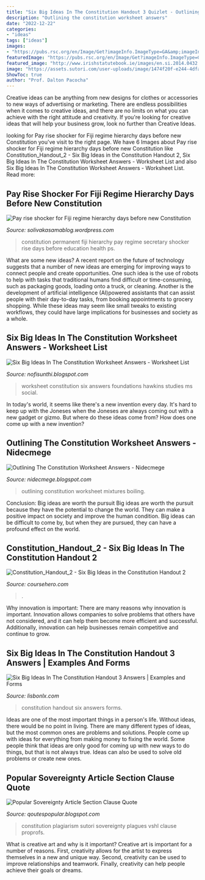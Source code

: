 ```yaml
---
title: "Six Big Ideas In The Constitution Handout 3 Quizlet - Outlining The Constitution Worksheet Answers"
description: "Outlining the constitution worksheet answers"
date: "2022-12-22"
categories:
- "ideas"
tags: ["ideas"]
images:
- "https://pubs.rsc.org/en/Image/Get?imageInfo.ImageType=GA&amp;imageInfo.ImageIdentifier.ManuscriptID=CT9038300077&amp;imageInfo.ImageIdentifier.Year=1903"
featuredImage: "https://pubs.rsc.org/en/Image/Get?imageInfo.ImageType=GA&amp;imageInfo.ImageIdentifier.ManuscriptID=CT9038300077&amp;imageInfo.ImageIdentifier.Year=1903"
featured_image: "http://www.irishstatutebook.ie/images/en.si.2014.0432.sc6_formc_03.jpg"
image: "https://assets.sutori.com/user-uploads/image/1474f20f-e244-4dfa-9c39-a900ccf4d2c4/3df4e2f42e25c066ae4bcf1e56621d01.jpeg"
ShowToc: true
author: "Prof. Dalton Pacocha"
---
```



Creative ideas can be anything from new designs for clothes or accessories to new ways of advertising or marketing. There are endless possibilities when it comes to creative ideas, and there are no limits on what you can achieve with the right attitude and creativity. If you're looking for creative ideas that will help your business grow, look no further than Creative Ideas.

	

		
looking for Pay rise shocker for Fiji regime hierarchy days before new Constitution you've visit to the right page. We have 6 Images about Pay rise shocker for Fiji regime hierarchy days before new Constitution like Constitution_Handout_2 - Six Big Ideas in the Constitution Handout 2, Six Big Ideas In The Constitution Worksheet Answers - Worksheet List and also Six Big Ideas In The Constitution Worksheet Answers - Worksheet List. Read more:
		
    
## Pay Rise Shocker For Fiji Regime Hierarchy Days Before New Constitution

<img loading=lazy src="http://4.bp.blogspot.com/-DXErTDLi5Qg/Ui-3sQhZF0I/AAAAAAAAMGs/H10ZZK9T53c/s1600/PAY+HIKES+2+C4.5.jpg" onerror="this.onerror=null;this.src='https://tse4.mm.bing.net/th?id=OIP.zkMNji8THP88Rh9tpbMX4AHaKf&amp;pid=15.1';" alt="Pay rise shocker for Fiji regime hierarchy days before new Constitution">

_Source: solivakasamablog.wordpress.com_

>constitution permanent fiji hierarchy pay regime secretary shocker rise days before education health ps. 

	

What are some new ideas?
A recent report on the future of technology suggests that a number of new ideas are emerging for improving ways to connect people and create opportunities. One such idea is the use of robots to help with tasks that traditional humans find difficult or time-consuming, such as packaging goods, loading onto a truck, or cleaning. Another is the development of artificial intelligence (AI)powered assistants that can assist people with their day-to-day tasks, from booking appointments to grocery shopping. While these ideas may seem like small tweaks to existing workflows, they could have large implications for businesses and society as a whole.

    
## Six Big Ideas In The Constitution Worksheet Answers - Worksheet List

<img loading=lazy src="http://hawkinspvhs.weebly.com/uploads/1/7/4/4/17442523/federalist_14.jpg" onerror="this.onerror=null;this.src='https://tse4.mm.bing.net/th?id=OIP.0z-l7tIsVBylfAaPijv_3gHaK8&amp;pid=15.1';" alt="Six Big Ideas In The Constitution Worksheet Answers - Worksheet List">

_Source: nofisunthi.blogspot.com_

>worksheet constitution six answers foundations hawkins studies ms social. 

	

In today's world, it seems like there's a new invention every day.  It's hard to keep up with the Joneses when the Joneses are always coming out with a new gadget or gizmo.  But where do these ideas come from?  How does one come up with a new invention?

    
## Outlining The Constitution Worksheet Answers - Nidecmege

<img loading=lazy src="https://pubs.rsc.org/en/Image/Get?imageInfo.ImageType=GA&amp;imageInfo.ImageIdentifier.ManuscriptID=CT9038300077&amp;imageInfo.ImageIdentifier.Year=1903" onerror="this.onerror=null;this.src='https://tse2.mm.bing.net/th?id=OIP.ZWkmwHMUMxAQ9prr9o3J-gHaMO&amp;pid=15.1';" alt="Outlining The Constitution Worksheet Answers - Nidecmege">

_Source: nidecmege.blogspot.com_

>outlining constitution worksheet mixtures boiling. 

	

Conclusion: Big ideas are worth the pursuit
Big ideas are worth the pursuit because they have the potential to change the world. They can make a positive impact on society and improve the human condition. Big ideas can be difficult to come by, but when they are pursued, they can have a profound effect on the world.

    
## Constitution_Handout_2 - Six Big Ideas In The Constitution Handout 2

<img loading=lazy src="https://www.coursehero.com/thumb/16/f3/16f336206fead1cdddcbbd3b8c23cf824334c712_180.jpg" onerror="this.onerror=null;this.src='https://tse3.mm.bing.net/th?id=OIP.8Ne9bUqVe0rxxKG33ZCAeQAAAA&amp;pid=15.1';" alt="Constitution_Handout_2 - Six Big Ideas in the Constitution Handout 2">

_Source: coursehero.com_

>. 

	

Why innovation is important:
There are many reasons why innovation is important. Innovation allows companies to solve problems that others have not considered, and it can help them become more efficient and successful. Additionally, innovation can help businesses remain competitive and continue to grow.

    
## Six Big Ideas In The Constitution Handout 3 Answers | Examples And Forms

<img loading=lazy src="http://www.irishstatutebook.ie/images/en.si.2014.0432.sc6_formc_03.jpg" onerror="this.onerror=null;this.src='https://tse2.mm.bing.net/th?id=OIP.hgDCIIYT4ZbtsRZE1MQZrAHaLH&amp;pid=15.1';" alt="Six Big Ideas In The Constitution Handout 3 Answers | Examples and Forms">

_Source: lisbonlx.com_

>constitution handout six answers forms. 

	

Ideas are one of the most important things in a person's life. Without ideas, there would be no point in living. There are many different types of ideas, but the most common ones are problems and solutions. People come up with ideas for everything from making money to fixing the world. Some people think that ideas are only good for coming up with new ways to do things, but that is not always true. Ideas can also be used to solve old problems or create new ones.

    
## Popular Sovereignty Article Section Clause Quote

<img loading=lazy src="https://assets.sutori.com/user-uploads/image/1474f20f-e244-4dfa-9c39-a900ccf4d2c4/3df4e2f42e25c066ae4bcf1e56621d01.jpeg" onerror="this.onerror=null;this.src='https://tse1.mm.bing.net/th?id=OIP.FI51IYHcLaq7qsnmr0to9QHaCK&amp;pid=15.1';" alt="Popular Sovereignty Article Section Clause Quote">

_Source: qoutespopular.blogspot.com_

>constitution plagiarism sutori sovereignty plagues vshl clause proprofs. 

	

What is creative art and why is it important?
Creative art is important for a number of reasons. First, creativity allows for the artist to express themselves in a new and unique way. Second, creativity can be used to improve relationships and teamwork. Finally, creativity can help people achieve their goals or dreams.

